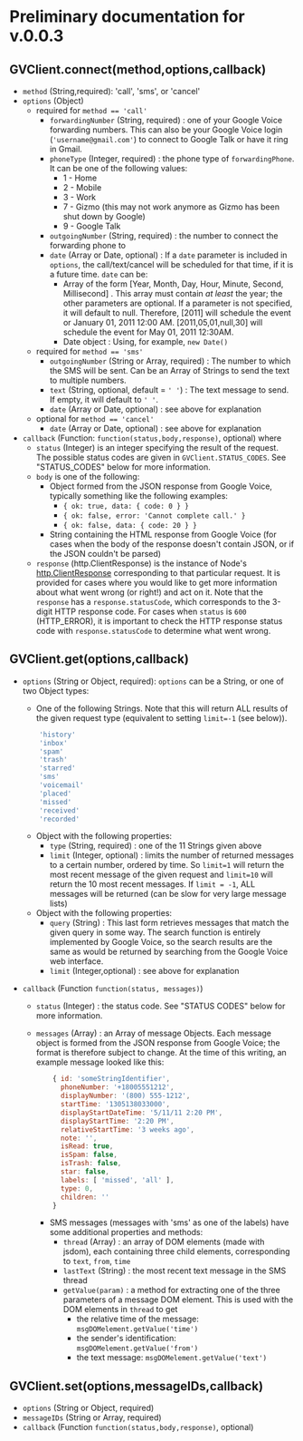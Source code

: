 # Preliminary documentation for v.0.0.3

## GVClient.connect(method,options,callback)
* `method` (String,required): 'call', 'sms', or 'cancel'
* `options` (Object)
	* required for `method == 'call'`
		* `forwardingNumber` (String, required) : one of your Google Voice forwarding numbers. This can also be your Google Voice login (`'username@gmail.com'`) to connect to Google Talk or have it ring in Gmail.
		* `phoneType` (Integer, required) : the phone type of `forwardingPhone`.  It can be one of the following values:
			* 1 - Home
			* 2 - Mobile
			* 3 - Work
			* 7 - Gizmo (this may not work anymore as Gizmo has been shut down by Google)
			* 9 - Google Talk
		* `outgoingNumber` (String, required) : the number to connect the forwarding phone to
		* `date` (Array or Date, optional) : If a `date` parameter is included in `options`, the call/text/cancel will be scheduled for that time, if it is a future time. `date` can be:
			* Array of the form [Year, Month, Day, Hour, Minute, Second, Millisecond] . This array must contain *at least* the year; the other parameters are optional. If a parameter is not specified, it will default to null. Therefore, [2011] will schedule the event or January 01, 2011 12:00 AM. [2011,05,01,null,30] will schedule the event for May 01, 2011 12:30AM.
			* Date object : Using, for example, `new Date()`
	* required for `method == 'sms'`
		* `outgoingNumber` (String or Array, required) : The number to which the SMS will be sent. Can be an Array of Strings to send the text to multiple numbers.
		* `text` (String, optional, default = `' '`) : The text message to send. If empty, it will default to `' '`.
		* `date` (Array or Date, optional) : see above for explanation
	* optional for `method == 'cancel'`
		* `date` (Array or Date, optional) : see above for explanation
* `callback` (Function: `function(status,body,response)`, optional) where
	* `status` (Integer) is an integer specifying the result of the request. The possible status codes are given in `GVClient.STATUS_CODES`. See "STATUS_CODES" below for more information. 
	* `body` is one of the following:
		* Object formed from the JSON response from Google Voice, typically something like the following examples: 
			* `{ ok: true, data: { code: 0 } }`
			* `{ ok: false, error: 'Cannot complete call.' }`
			* `{ ok: false, data: { code: 20 } }`
		* String containing the HTML response from Google Voice (for cases when the body of the response doesn't contain JSON, or if the JSON couldn't be parsed)
	* `response` (http.ClientResponse) is the instance of Node's [http.ClientResponse](http://nodejs.org/docs/v0.4.7/api/http.html#http.ClientResponse) corresponding to that particular request. It is provided for cases where you would like to get more information about what went wrong (or right!) and act on it. 
	   Note that the `response` has a `response.statusCode`, which corresponds to the 3-digit HTTP response code. For cases when `status` is `600` (HTTP_ERROR), it is important to check the HTTP response status code with `response.statusCode` to determine what went wrong.

## GVClient.get(options,callback)
* `options` (String or Object, required): `options` can be a String, or one of two Object types:
	* One of the following Strings. Note that this will return ALL results of the given request type (equivalent to setting `limit=-1` (see below)).
	
	```javascript
		'history'
		'inbox'
		'spam'
		'trash'
		'starred'
		'sms'
		'voicemail'
		'placed'
		'missed'
		'received'
		'recorded'
	```

	* Object with the following properties:
		* `type` (String, required) : one of the 11 Strings given above
		* `limit` (Integer, optional) : limits the number of returned messages to a certain number, ordered by time. So `limit=1` will return the most recent message of the given request and `limit=10` will return the 10 most recent messages. If `limit = -1`, ALL messages will be returned (can be slow for very large message lists)
	* Object with the following properties:
		* `query` (String) : This last form retrieves messages that match the given query in some way. The search function is entirely implemented by Google Voice, so the search results are the same as would be returned by searching from the Google Voice web interface.
		* `limit` (Integer,optional) : see above for explanation
* `callback` (Function `function(status, messages)`)
	* `status` (Integer) : the status code. See "STATUS CODES" below for more information.
	* `messages` (Array) : an Array of message Objects. Each message object is formed from the JSON response from Google Voice; the format is therefore subject to change. At the time of this writing, an example message looked like this:

		```javascript	
			{ id: 'someStringIdentifier',
			  phoneNumber: '+18005551212',
			  displayNumber: '(800) 555-1212',
			  startTime: '1305138033000',
			  displayStartDateTime: '5/11/11 2:20 PM',
			  displayStartTime: '2:20 PM',
			  relativeStartTime: '3 weeks ago',
			  note: '',
			  isRead: true,
			  isSpam: false,
			  isTrash: false,
			  star: false,
			  labels: [ 'missed', 'all' ],
			  type: 0,
			  children: '' 
			}
		```
			
		* SMS messages (messages with 'sms' as one of the labels) have some additional properties and methods:
			* `thread` (Array) : an array of DOM elements (made with jsdom), each containing three child elements, corresponding to `text`, `from`, `time`
			* `lastText` (String) : the most recent text message in the SMS thread
			* `getValue(param)` : a method for extracting one of the three parameters of a message DOM element. This is used with the DOM elements in `thread` to get 
				* the relative time of the message: `msgDOMelement.getValue('time')`
				* the sender's identification: 	`msgDOMelement.getValue('from')`
				* the text message: `msgDOMelement.getValue('text')`

## GVClient.set(options,messageIDs,callback)
* `options` (String or Object, required)
* `messageIDs` (String or Array, required)
* `callback` (Function `function(status,body,response)`, optional)

